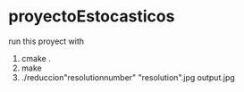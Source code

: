 # proyectoEstocasticos

run this proyect with   


1. cmake .
2. make
3. ./reduccion"resolutionnumber" "resolution".jpg  output.jpg
